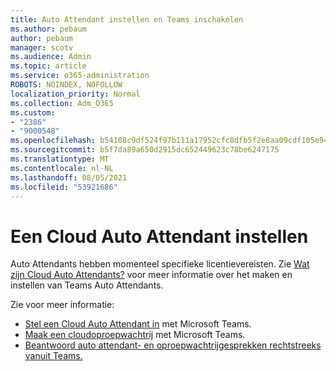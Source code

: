 ```yaml
---
title: Auto Attendant instellen en Teams inschakelen
ms.author: pebaum
author: pebaum
manager: scotv
ms.audience: Admin
ms.topic: article
ms.service: o365-administration
ROBOTS: NOINDEX, NOFOLLOW
localization_priority: Normal
ms.collection: Adm_O365
ms.custom:
- "2386"
- "9000548"
ms.openlocfilehash: b54108c9df524f97b111a17952cfc8dfb5f2e8aa09cdf105e9452fcc27dc1028
ms.sourcegitcommit: b5f7da89a650d2915dc652449623c78be6247175
ms.translationtype: MT
ms.contentlocale: nl-NL
ms.lasthandoff: 08/05/2021
ms.locfileid: "53921686"
---
```

# <a name="set-up-a-cloud-auto-attendant"></a>Een Cloud Auto Attendant instellen

Auto Attendants hebben momenteel specifieke licentievereisten. Zie [Wat zijn Cloud Auto Attendants?](https://docs.microsoft.com/microsoftteams/what-are-phone-system-auto-attendants) voor meer informatie over het maken en instellen van Teams Auto Attendants. 

Zie voor meer informatie:

- [Stel een Cloud Auto Attendant in](https://docs.microsoft.com/microsoftteams/create-a-phone-system-auto-attendant) met Microsoft Teams. 
- [Maak een cloudoproepwachtrij](https://docs.microsoft.com/microsoftteams/create-a-phone-system-call-queue) met Microsoft Teams. 
- [Beantwoord auto attendant- en oproepwachtrijgesprekken rechtstreeks vanuit Teams.](https://docs.microsoft.com/microsoftteams/answer-auto-attendant-and-call-queue-calls) 